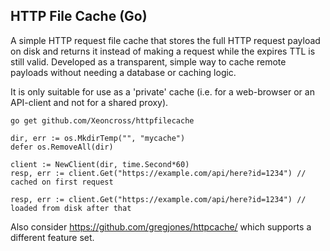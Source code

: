 ## HTTP File Cache (Go)

A simple HTTP request file cache that stores the full HTTP request payload on 
disk and returns it instead of making a request while the expires TTL is still
valid. Developed as a transparent, simple way to cache remote payloads without 
needing a database or caching logic.

It is only suitable for use as a 'private' cache (i.e. for a web-browser or an 
API-client and not for a shared proxy).

```
go get github.com/Xeoncross/httpfilecache
```

```
dir, err := os.MkdirTemp("", "mycache")
defer os.RemoveAll(dir)

client := NewClient(dir, time.Second*60)
resp, err := client.Get("https://example.com/api/here?id=1234") // cached on first request

resp, err := client.Get("https://example.com/api/here?id=1234") // loaded from disk after that
```

Also consider https://github.com/gregjones/httpcache/ which supports a different
feature set.